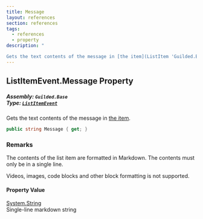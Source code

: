 ```yaml
---
title: Message
layout: references
section: references
tags:
  - references
  - property
description: "

Gets the text contents of the message in [the item](ListItem 'Guilded.Base.Content.ListItem')."
---
```


## ListItemEvent.Message Property
##### **Assembly:** `Guilded.Base`<br/>**Type:** [`ListItemEvent`](ListItemEvent 'Guilded.Base.Events.ListItemEvent')

Gets the text contents of the message in [the item](ListItem 'Guilded.Base.Content.ListItem').

```csharp
public string Message { get; }
```

### Remarks
  
The contents of the list item are formatted in Markdown. The contents must only be in a single line.  
  
Videos, images, code blocks and other block formatting is not supported.

#### Property Value
[System.String](https://docs.microsoft.com/en-us/dotnet/api/System.String 'System.String')  
Single-line markdown string